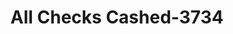 ---
f_zip-code: 2130
f_state-code: MA
title: All Checks Cashed-3734
f_phone: 617-983-3020
f_city-only: Jamaica Plain
f_address: 300 Centre Street Jamaica Plai
f_location-unique-id: '3734'
slug: all-checks-cashed-3734
updated-on: '2024-05-30T13:46:58.046Z'
created-on: '2024-05-30T13:36:59.803Z'
published-on: '2024-05-30T13:54:32.469Z'
f_city-state: cms/city/jamaica-plain-ma.md
f_company: cms/company/all-checks-cashed.md
f_state: cms/state/massachusetts.md
layout: '[payday-loan].html'
tags: payday-loan
---